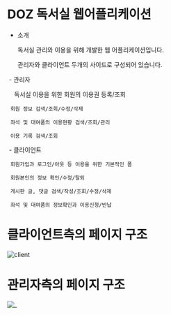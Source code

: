 # DOZ 독서실 웹어플리케이션
+ 소개

  독서실 관리와 이용을 위해 개발한 웹 어플리케이션입니다.
  
  관리자와 클라이언트 두개의 사이드로 구성되어 있습니다.
  
  - 관리자
  
     독서실 이용을 위한 회원의 이용권 등록/조회
     
     회원 정보 검색/조회/수정/삭제
     
     좌석 및 대여품의 이용현황 검색/조회/관리
     
     이용 기록 검색/조회
     
  - 클라이언트
  
     회원가입과 로그인/아웃 등 이용을 위한 기본적인 폼
     
     회원본인의 정보 확인/수정/탈퇴
     
     게시판 글, 댓글 검색/작성/조회/수정/삭제
     
     좌석 및 대여품의 정보확인과 이용신청/반납
     

# 클라이언트측의 페이지 구조
![client](https://user-images.githubusercontent.com/37359972/37387421-a11ebc96-279f-11e8-8461-43743256ca27.png)

# 관리자측의 페이지 구조
![_](https://user-images.githubusercontent.com/37359972/37387307-3eabf38a-279f-11e8-9d9b-3b5827851ef1.png)

